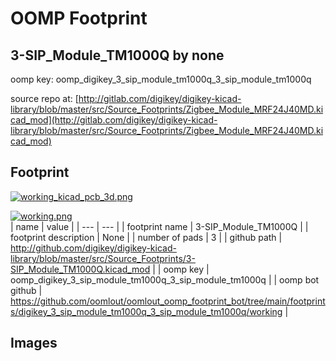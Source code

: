 # OOMP Footprint  
## 3-SIP_Module_TM1000Q  by none  
  
oomp key: oomp_digikey_3_sip_module_tm1000q_3_sip_module_tm1000q  
  
source repo at: [http://gitlab.com/digikey/digikey-kicad-library/blob/master/src/Source_Footprints/Zigbee_Module_MRF24J40MD.kicad_mod](http://gitlab.com/digikey/digikey-kicad-library/blob/master/src/Source_Footprints/Zigbee_Module_MRF24J40MD.kicad_mod)  
## Footprint  
  
[![working_kicad_pcb_3d.png](working_kicad_pcb_3d_600.png)](working_kicad_pcb_3d.png)  
  
[![working.png](working_600.png)](working.png)  
| name | value | 
| --- | --- | 
| footprint name | 3-SIP_Module_TM1000Q | 
| footprint description | None | 
| number of pads | 3 | 
| github path | http://github.com/digikey/digikey-kicad-library/blob/master/src/Source_Footprints/3-SIP_Module_TM1000Q.kicad_mod | 
| oomp key | oomp_digikey_3_sip_module_tm1000q_3_sip_module_tm1000q | 
| oomp bot github | https://github.com/oomlout/oomlout_oomp_footprint_bot/tree/main/footprints/digikey_3_sip_module_tm1000q_3_sip_module_tm1000q/working | 
## Images  
